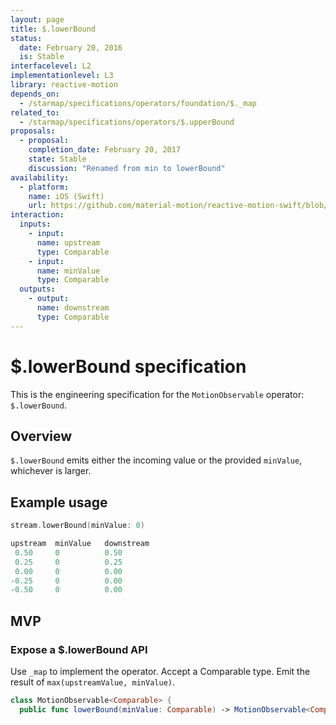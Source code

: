 ```yaml
---
layout: page
title: $.lowerBound
status:
  date: February 20, 2016
  is: Stable
interfacelevel: L2
implementationlevel: L3
library: reactive-motion
depends_on:
  - /starmap/specifications/operators/foundation/$._map
related_to:
  - /starmap/specifications/operators/$.upperBound
proposals:
  - proposal:
    completion_date: February 20, 2017
    state: Stable
    discussion: "Renamed from min to lowerBound"
availability:
  - platform:
    name: iOS (Swift)
    url: https://github.com/material-motion/reactive-motion-swift/blob/develop/src/operators/lowerBound.swift
interaction:
  inputs:
    - input:
      name: upstream
      type: Comparable
    - input:
      name: minValue
      type: Comparable
  outputs:
    - output:
      name: downstream
      type: Comparable
---
```


# $.lowerBound specification

This is the engineering specification for the `MotionObservable` operator: `$.lowerBound`.

## Overview

`$.lowerBound` emits either the incoming value or the provided `minValue`, whichever is larger.

## Example usage

```swift
stream.lowerBound(minValue: 0)

upstream  minValue   downstream
 0.50     0          0.50
 0.25     0          0.25
 0.00     0          0.00
-0.25     0          0.00
-0.50     0          0.00
```

## MVP

### Expose a $.lowerBound API

Use `_map` to implement the operator. Accept a Comparable type. Emit the result of
`max(upstreamValue, minValue)`.

```swift
class MotionObservable<Comparable> {
  public func lowerBound(minValue: Comparable) -> MotionObservable<Comparable>
```
